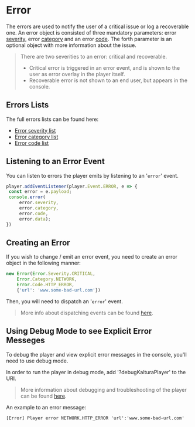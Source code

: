 
# Error

The errors are used to notify the user of a critical issue or log a recoverable one. An error object is consisted of three mandatory parameters: error [severity](../src/error/severity.js), error [category](../src/error/category.js) and an error [code](../src/error/code.js). The forth parameter is an optional object with more information about the issue.

> There are two severities to an error: critical and recoverable.
> - Critical error is triggered in an error event, and is shown to the user as error overlay in the player itself.
>- Recoverable error is not shown to an end user, but appears in the console.

## Errors Lists
The full errors lists can be found here:
- [Error severity list](../src/error/severity.js)
- [Error category list](../src/error/category.js)
- [Error code list](../src/error/code.js)


## Listening to an Error Event
You can listen to errors the player emits by listening to an '`error`' event.

```javascript
player.addEventListener(player.Event.ERROR, e => {
 const error = e.payload;
 console.error(
	 error.severity,
   	 error.category,
   	 error.code,
   	 error.data);
})
```

## **Creating an Error**


If you wish to change / emit an error event, you need to create an error object in the following manner:

```javascript
new Error(Error.Severity.CRITICAL,
    Error.Category.NETWORK,
    Error.Code.HTTP_ERROR,
    {'url': 'www.some-bad-url.com'})
```

Then, you will need to dispatch an '`error`' event.

> More info about dispatching events can be found [here](./events.md).



## **Using Debug Mode to see Explicit Error Messeges**

To debug the player and view explicit error messages in the console, you'll need to use debug mode.

In order to run the player in debug mode, add '?debugKalturaPlayer' to the URI.

> More information about debugging and troubleshooting of the player can be found [here](./debug.md).

An example to an error message:

    [Error] Player error NETWORK.HTTP_ERROR 'url':'www.some-bad-url.com'



